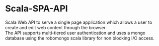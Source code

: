 # Scala-SPA-API
Scala Web API to serve a single page application which allows a user to create and edit web content through the browser.  
The API supports multi-tiered user authentication and uses a mongo database using the robomongo scala library for non blocking I/O access.   

